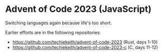 # Advent of Code 2023 (JavaScript)

Switching languages again because life's too short.

Earlier efforts are in the following repositories:

 * https://github.com/techiekeith/advent-of-code-2023 (Rust, days 1-10)
 * https://github.com/techiekeith/advent-of-code-2023-c (C, days 11-12)
